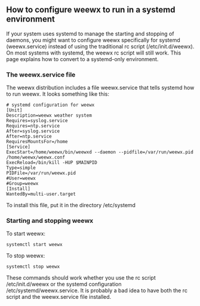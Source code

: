 ## How to configure weewx to run in a systemd environment

If your system uses systemd to manage the starting and stopping of daemons, you might want to configure weewx specifically for systemd (weewx.service) instead of using the traditional rc script (/etc/init.d/weewx).  On most systems with systemd, the weewx rc script will still work.  This page explains how to convert to a systemd-only environment.

### The weewx.service file

The weewx distribution includes a file weewx.service that tells systemd how to run weewx.  It looks something like this:

    # systemd configuration for weewx
    [Unit]
    Description=weewx weather system
    Requires=syslog.service
    Requires=ntp.service
    After=syslog.service
    After=ntp.service
    RequiresMountsFor=/home
    [Service]
    ExecStart=/home/weewx/bin/weewxd --daemon --pidfile=/var/run/weewx.pid /home/weewx/weewx.conf
    ExecReload=/bin/kill -HUP $MAINPID
    Type=simple
    PIDFile=/var/run/weewx.pid
    #User=weewx
    #Group=weewx
    [Install]
    WantedBy=multi-user.target

To install this file, put it in the directory /etc/systemd

### Starting and stopping weewx

To start weewx:

    systemctl start weewx

To stop weewx:

    systemctl stop weewx

These commands should work whether you use the rc script /etc/init.d/weewx or the systemd configuration /etc/systemd/weewx.service.  It is probably a bad idea to have both the rc script and the weewx.service file installed.
